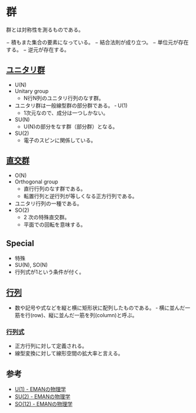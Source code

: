 # 群

群とは対称性を測るものである。

− 積もまた集合の要素になっている。
− 結合法則が成り立つ。
− 単位元が存在する。
− 逆元が存在する。

## [ユニタリ群](https://ja.wikipedia.org/wiki/%E3%83%A6%E3%83%8B%E3%82%BF%E3%83%AA%E7%BE%A4)

- U(N)
- Unitary group
  - N行N列のユニタリ行列のなす群。
- ユニタリ群は一般線型群の部分群である。
‐ U(1)
  - 1次元なので、成分は一つしかない。
- SU(N)
  - U(N)の部分をなす群（部分群）となる。
- SU(2)
  - 電子のスピンに関係している。

## [直交群](https://ja.wikipedia.org/wiki/%E7%9B%B4%E4%BA%A4%E7%BE%A4)

- O(N)
- Orthogonal group
  - 直行行列のなす群である。
  - 転置行列と逆行列が等しくなる正方行列である。
- ユニタリ行列の一種である。
- SO(2)
  - 2 次の特殊直交群。
  - 平面での回転を意味する。

## Special

- 特殊
- SU(N), SO(N)
- 行列式が1という条件が付く。

## [行列](https://ja.wikipedia.org/wiki/%E8%A1%8C%E5%88%97)

- 数や記号や式などを縦と横に矩形状に配列したものである。
‐ 横に並んだ一筋を行(row)、縦に並んだ一筋を列(column)と呼ぶ。

### [行列式](https://ja.wikipedia.org/wiki/%E8%A1%8C%E5%88%97%E5%BC%8F)

- 正方行列に対して定義される。
- 線型変換に対して線形空間の拡大率と言える。

## 参考

- [U(1) - EMANの物理学](https://eman-physics.net/math/lie03.html)
- [SU(2) - EMANの物理学](https://eman-physics.net/math/lie11.html)
- [SO(12) - EMANの物理学](https://eman-physics.net/math/lie04.html)
